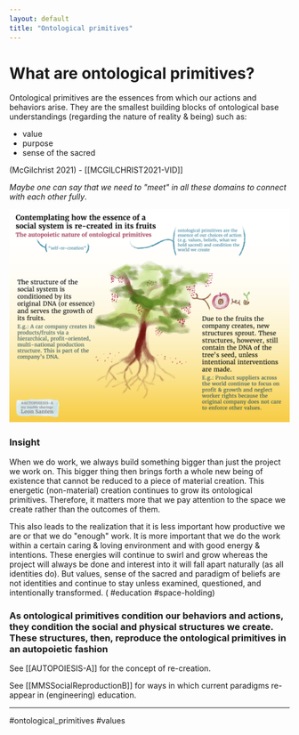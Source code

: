 ```yaml
---
layout: default
title: "Ontological primitives"
---
```


# What are ontological primitives?
Ontological primitives are the essences from which our actions and behaviors arise. They are the smallest building blocks of ontological base understandings (regarding the nature of reality & being) such as:

- value
- purpose
- sense of the sacred

(McGilchrist 2021) - [[MCGILCHRIST2021-VID]]

*Maybe one can say that we need to "meet" in all these domains to connect with each other fully*.

![](media/cleanshot_2024-07-28-at-17-14-00@2x.png)

### Insight
When we do work, we always build something bigger than just the project we work on. This bigger thing then brings forth a whole new being of existence that cannot be reduced to a piece of material creation. This energetic (non-material) creation continues to grow its ontological primitives. Therefore, it matters more that we pay attention to the space we create rather than the outcomes of them. 

This also leads to the realization that it is less important how productive we are or that we do "enough" work. It is more important that we do the work within a certain caring & loving environment and with good energy & intentions. These energies will continue to swirl and grow whereas the project will always be done and interest into it will fall apart naturally (as all identities do). But values, sense of the sacred and paradigm of beliefs are not identities and continue to stay unless examined, questioned, and intentionally transformed. ( #education #space-holding)

### As ontological primitives condition our behaviors and actions, they condition the social and physical structures we create. These structures, then, reproduce the ontological primitives in an autopoietic fashion
See [[AUTOPOIESIS-A]] for the concept of re-creation.

See [[MMSSocialReproductionB]] for ways in which current paradigms re-appear in (engineering) education. 

_____

#ontological_primitives #values